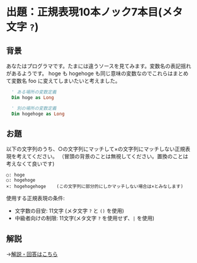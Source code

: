 # 出題：正規表現10本ノック7本目(メタ文字 `?`)

## 背景

あなたはプログラマです。たまには違うソースを見てみます。変数名の表記揺れがあるようです。
hoge も hogehoge も同じ意味の変数なのでこれらはまとめて変数名 foo に変えてしまいたいと考えました。

```vb
  ' ある場所の変数定義
  Dim hoge as Long

  ' 別の場所の変数定義
  Dim hogehoge as Long
```

## お題
以下の文字列のうち、○の文字列にマッチして×の文字列にマッチしない正規表現を考えてください。
（冒頭の背景のことは無視してください。置換のことは考えなくて良いです)

    ○: hoge
    ○: hogehoge
    ×: hogehogehoge    (この文字列に部分的にしかマッチしない場合は×とみなします)

使用する正規表現の条件:
  * 文字数の目安: 11文字 (メタ文字 `?` と `()` を使用) <!-- hoge(hoge)? -->
  * 中級者向けの制限: 11文字(メタ文字 `?` を使用せず、`|` を使用)  <!-- hoge(hoge|) -->

## 解説

→[解説・回答はこちら](knock007_ans.md)
